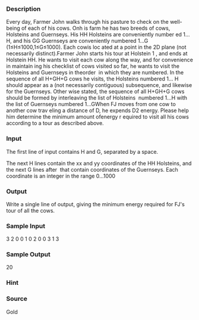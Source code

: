 
### Description

Every day, Farmer John walks through his pasture to check on the well-being of each of his cows. Onh
is farm he has two breeds of cows, Holsteins and Guernseys. His HH Holsteins are conveniently number
ed 1…H, and his GG Guernseys are conveniently numbered 1…G (1≤H≤1000,1≤G≤1000). Each cowis loc
ated at a point in the 2D plane (not necessarily distinct).Farmer John starts his tour at Holstein 1
, and ends at Holstein HH. He wants to visit each cow along the way, and for convenience in maintain
ing his checklist of cows visited so far, he wants to visit the Holsteins and Guernseys in theorder 
in which they are numbered. In the sequence of all H+GH+G cows he visits, the Holsteins numbered 1…
H should appear as a (not necessarily contiguous) subsequence, and likewise for the Guernseys. Other
wise stated, the sequence of all H+GH+G cows should be formed by interleaving the list of Holsteins 
numbered 1…H with the list of Guernseys numbered 1…GWhen FJ moves from one cow to another cow trav
eling a distance of D, he expends D2 energy. Please help him determine the minimum amount ofenergy r
equired to visit all his cows according to a tour as described above.




### Input
The first line of input contains H and G, separated by a space.

The next H lines contain the xx and yy coordinates of the HH Holsteins, and the next G lines after 
that contain coordinates of the Guernseys. Each coordinate is an integer in the range 0…1000



### Output
Write a single line of output, giving the minimum energy required for FJ's tour of all the cows.


### Sample Input
3 2
0 0
1 0
2 0
0 3
1 3
### Sample Output
20
### Hint

### Source
Gold